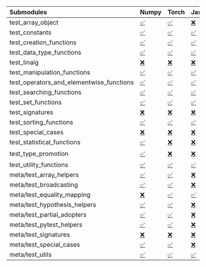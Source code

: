 | Submodules                               | Numpy                                                                                                                           | Torch                                                                                                                           | Jax                                                                                                                             | Tensorflow                                                                                                                                                                                                                                                        |
|:-----------------------------------------|:--------------------------------------------------------------------------------------------------------------------------------|:--------------------------------------------------------------------------------------------------------------------------------|:--------------------------------------------------------------------------------------------------------------------------------|:------------------------------------------------------------------------------------------------------------------------------------------------------------------------------------------------------------------------------------------------------------------|
| test_array_object                        | <a href="https://github.com/unifyai/ivy/runs/8129906337?check_suite_focus=true" rel="noopener noreferrer" target="_blank">✅</a> | <a href="https://github.com/unifyai/ivy/runs/8129908927?check_suite_focus=true" rel="noopener noreferrer" target="_blank">✅</a> | <a href="https://github.com/unifyai/ivy/runs/8129911869?check_suite_focus=true" rel="noopener noreferrer" target="_blank">❌</a> | <a href="https://github.com/unifyai/ivy/runs/8129915320?check_suite_focus=true" rel="noopener noreferrer" target="_blank">✅</a>                                                                                                                                   |
| test_constants                           | <a href="https://github.com/unifyai/ivy/runs/8129906458?check_suite_focus=true" rel="noopener noreferrer" target="_blank">✅</a> | <a href="https://github.com/unifyai/ivy/runs/8129909042?check_suite_focus=true" rel="noopener noreferrer" target="_blank">✅</a> | <a href="https://github.com/unifyai/ivy/runs/8129911990?check_suite_focus=true" rel="noopener noreferrer" target="_blank">✅</a> | <a href="https://github.com/unifyai/ivy/runs/8129915477?check_suite_focus=true" rel="noopener noreferrer" target="_blank">✅</a>                                                                                                                                   |
| test_creation_functions                  | <a href="https://github.com/unifyai/ivy/runs/8129906578?check_suite_focus=true" rel="noopener noreferrer" target="_blank">✅</a> | <a href="https://github.com/unifyai/ivy/runs/8129909151?check_suite_focus=true" rel="noopener noreferrer" target="_blank">✅</a> | <a href="https://github.com/unifyai/ivy/runs/8129912128?check_suite_focus=true" rel="noopener noreferrer" target="_blank">✅</a> | <a href="https://github.com/unifyai/ivy/runs/8129915677?check_suite_focus=true" rel="noopener noreferrer" target="_blank">✅</a>                                                                                                                                   |
| test_data_type_functions                 | <a href="https://github.com/unifyai/ivy/runs/8129906709?check_suite_focus=true" rel="noopener noreferrer" target="_blank">✅</a> | <a href="https://github.com/unifyai/ivy/runs/8129909264?check_suite_focus=true" rel="noopener noreferrer" target="_blank">✅</a> | <a href="https://github.com/unifyai/ivy/runs/8129912253?check_suite_focus=true" rel="noopener noreferrer" target="_blank">✅</a> | <a href="https://github.com/unifyai/ivy/runs/8129915786?check_suite_focus=true" rel="noopener noreferrer" target="_blank">✅</a>                                                                                                                                   |
| test_linalg                              | <a href="https://github.com/unifyai/ivy/runs/8129906807?check_suite_focus=true" rel="noopener noreferrer" target="_blank">❌</a> | <a href="https://github.com/unifyai/ivy/runs/8129909382?check_suite_focus=true" rel="noopener noreferrer" target="_blank">❌</a> | <a href="https://github.com/unifyai/ivy/runs/8129912346?check_suite_focus=true" rel="noopener noreferrer" target="_blank">❌</a> | <a href="https://github.com/unifyai/ivy/runs/8129915944?check_suite_focus=true" rel="noopener noreferrer" target="_blank">❌</a>                                                                                                                                   |
| test_manipulation_functions              | <a href="https://github.com/unifyai/ivy/runs/8129906921?check_suite_focus=true" rel="noopener noreferrer" target="_blank">✅</a> | <a href="https://github.com/unifyai/ivy/runs/8129909499?check_suite_focus=true" rel="noopener noreferrer" target="_blank">✅</a> | <a href="https://github.com/unifyai/ivy/runs/8129912463?check_suite_focus=true" rel="noopener noreferrer" target="_blank">✅</a> | <a href="https://github.com/unifyai/ivy/runs/8129916117?check_suite_focus=true" rel="noopener noreferrer" target="_blank">✅</a>                                                                                                                                   |
| test_operators_and_elementwise_functions | <a href="https://github.com/unifyai/ivy/runs/8129907026?check_suite_focus=true" rel="noopener noreferrer" target="_blank">✅</a> | <a href="https://github.com/unifyai/ivy/runs/8129909613?check_suite_focus=true" rel="noopener noreferrer" target="_blank">✅</a> | <a href="https://github.com/unifyai/ivy/runs/8129912555?check_suite_focus=true" rel="noopener noreferrer" target="_blank">✅</a> | <a href="https://github.com/unifyai/ivy/runs/8129916231?check_suite_focus=true" rel="noopener noreferrer" target="_blank">✅</a>                                                                                                                                   |
| test_searching_functions                 | <a href="https://github.com/unifyai/ivy/runs/8129907171?check_suite_focus=true" rel="noopener noreferrer" target="_blank">✅</a> | <a href="https://github.com/unifyai/ivy/runs/8129909716?check_suite_focus=true" rel="noopener noreferrer" target="_blank">✅</a> | <a href="https://github.com/unifyai/ivy/runs/8129912712?check_suite_focus=true" rel="noopener noreferrer" target="_blank">✅</a> | <a href="https://github.com/unifyai/ivy/runs/8129916437?check_suite_focus=true" rel="noopener noreferrer" target="_blank">✅</a>                                                                                                                                   |
| test_set_functions                       | <a href="https://github.com/unifyai/ivy/runs/8129907277?check_suite_focus=true" rel="noopener noreferrer" target="_blank">✅</a> | <a href="https://github.com/unifyai/ivy/runs/8129909861?check_suite_focus=true" rel="noopener noreferrer" target="_blank">✅</a> | <a href="https://github.com/unifyai/ivy/runs/8129912807?check_suite_focus=true" rel="noopener noreferrer" target="_blank">✅</a> | <a href="https://github.com/unifyai/ivy/runs/8129916562?check_suite_focus=true" rel="noopener noreferrer" target="_blank">✅</a>                                                                                                                                   |
| test_signatures                          | <a href="https://github.com/unifyai/ivy/runs/8129907372?check_suite_focus=true" rel="noopener noreferrer" target="_blank">❌</a> | <a href="https://github.com/unifyai/ivy/runs/8129910017?check_suite_focus=true" rel="noopener noreferrer" target="_blank">❌</a> | <a href="https://github.com/unifyai/ivy/runs/8129912917?check_suite_focus=true" rel="noopener noreferrer" target="_blank">❌</a> | <a href="https://github.com/unifyai/ivy/runs/8129916695?check_suite_focus=true" rel="noopener noreferrer" target="_blank">❌</a>                                                                                                                                   |
| test_sorting_functions                   | <a href="https://github.com/unifyai/ivy/runs/8129907462?check_suite_focus=true" rel="noopener noreferrer" target="_blank">✅</a> | <a href="https://github.com/unifyai/ivy/runs/8129910172?check_suite_focus=true" rel="noopener noreferrer" target="_blank">✅</a> | <a href="https://github.com/unifyai/ivy/runs/8129913057?check_suite_focus=true" rel="noopener noreferrer" target="_blank">✅</a> | <a href="https://github.com/unifyai/ivy/runs/8129916825?check_suite_focus=true" rel="noopener noreferrer" target="_blank">✅</a>                                                                                                                                   |
| test_special_cases                       | <a href="https://github.com/unifyai/ivy/runs/8129907550?check_suite_focus=true" rel="noopener noreferrer" target="_blank">❌</a> | <a href="https://github.com/unifyai/ivy/runs/8129910333?check_suite_focus=true" rel="noopener noreferrer" target="_blank">❌</a> | <a href="https://github.com/unifyai/ivy/runs/8129913165?check_suite_focus=true" rel="noopener noreferrer" target="_blank">❌</a> | <a href="https://github.com/unifyai/ivy/runs/8129916985?check_suite_focus=true" rel="noopener noreferrer" target="_blank">❌</a>                                                                                                                                   |
| test_statistical_functions               | <a href="https://github.com/unifyai/ivy/runs/8129907644?check_suite_focus=true" rel="noopener noreferrer" target="_blank">✅</a> | <a href="https://github.com/unifyai/ivy/runs/8129910438?check_suite_focus=true" rel="noopener noreferrer" target="_blank">❌</a> | <a href="https://github.com/unifyai/ivy/runs/8129913293?check_suite_focus=true" rel="noopener noreferrer" target="_blank">❌</a> | <a href="https://github.com/unifyai/ivy/runs/8129917113?check_suite_focus=true" rel="noopener noreferrer" target="_blank">❌</a>                                                                                                                                   |
| test_type_promotion                      | <a href="https://github.com/unifyai/ivy/runs/8129907753?check_suite_focus=true" rel="noopener noreferrer" target="_blank">✅</a> | <a href="https://github.com/unifyai/ivy/runs/8129910572?check_suite_focus=true" rel="noopener noreferrer" target="_blank">❌</a> | <a href="https://github.com/unifyai/ivy/runs/8129913449?check_suite_focus=true" rel="noopener noreferrer" target="_blank">❌</a> | <a href="https://github.com/unifyai/ivy/runs/8129203571?check_suite_focus=true" rel="noopener noreferrer" target="_blank">❌</a>   <a href="https://github.com/unifyai/ivy/runs/8129917310?check_suite_focus=true" rel="noopener noreferrer" target="_blank">⌛</a> |
| test_utility_functions                   | <a href="https://github.com/unifyai/ivy/runs/8129907849?check_suite_focus=true" rel="noopener noreferrer" target="_blank">✅</a> | <a href="https://github.com/unifyai/ivy/runs/8129910686?check_suite_focus=true" rel="noopener noreferrer" target="_blank">✅</a> | <a href="https://github.com/unifyai/ivy/runs/8129913560?check_suite_focus=true" rel="noopener noreferrer" target="_blank">✅</a> | <a href="https://github.com/unifyai/ivy/runs/8129917464?check_suite_focus=true" rel="noopener noreferrer" target="_blank">✅</a>                                                                                                                                   |
| meta/test_array_helpers                  | <a href="https://github.com/unifyai/ivy/runs/8129907972?check_suite_focus=true" rel="noopener noreferrer" target="_blank">✅</a> | <a href="https://github.com/unifyai/ivy/runs/8129910790?check_suite_focus=true" rel="noopener noreferrer" target="_blank">✅</a> | <a href="https://github.com/unifyai/ivy/runs/8129913750?check_suite_focus=true" rel="noopener noreferrer" target="_blank">❌</a> | <a href="https://github.com/unifyai/ivy/runs/8129917589?check_suite_focus=true" rel="noopener noreferrer" target="_blank">✅</a>                                                                                                                                   |
| meta/test_broadcasting                   | <a href="https://github.com/unifyai/ivy/runs/8129908059?check_suite_focus=true" rel="noopener noreferrer" target="_blank">✅</a> | <a href="https://github.com/unifyai/ivy/runs/8129910900?check_suite_focus=true" rel="noopener noreferrer" target="_blank">✅</a> | <a href="https://github.com/unifyai/ivy/runs/8129913903?check_suite_focus=true" rel="noopener noreferrer" target="_blank">❌</a> | <a href="https://github.com/unifyai/ivy/runs/8129917715?check_suite_focus=true" rel="noopener noreferrer" target="_blank">✅</a>                                                                                                                                   |
| meta/test_equality_mapping               | <a href="https://github.com/unifyai/ivy/runs/8129908155?check_suite_focus=true" rel="noopener noreferrer" target="_blank">❌</a> | <a href="https://github.com/unifyai/ivy/runs/8129910994?check_suite_focus=true" rel="noopener noreferrer" target="_blank">✅</a> | <a href="https://github.com/unifyai/ivy/runs/8129914039?check_suite_focus=true" rel="noopener noreferrer" target="_blank">✅</a> | <a href="https://github.com/unifyai/ivy/runs/8129917844?check_suite_focus=true" rel="noopener noreferrer" target="_blank">✅</a>                                                                                                                                   |
| meta/test_hypothesis_helpers             | <a href="https://github.com/unifyai/ivy/runs/8129908251?check_suite_focus=true" rel="noopener noreferrer" target="_blank">✅</a> | <a href="https://github.com/unifyai/ivy/runs/8129911138?check_suite_focus=true" rel="noopener noreferrer" target="_blank">✅</a> | <a href="https://github.com/unifyai/ivy/runs/8129914169?check_suite_focus=true" rel="noopener noreferrer" target="_blank">❌</a> | <a href="https://github.com/unifyai/ivy/runs/8129918001?check_suite_focus=true" rel="noopener noreferrer" target="_blank">✅</a>                                                                                                                                   |
| meta/test_partial_adopters               | <a href="https://github.com/unifyai/ivy/runs/8129908341?check_suite_focus=true" rel="noopener noreferrer" target="_blank">✅</a> | <a href="https://github.com/unifyai/ivy/runs/8129911251?check_suite_focus=true" rel="noopener noreferrer" target="_blank">✅</a> | <a href="https://github.com/unifyai/ivy/runs/8129914338?check_suite_focus=true" rel="noopener noreferrer" target="_blank">❌</a> | <a href="https://github.com/unifyai/ivy/runs/8129918131?check_suite_focus=true" rel="noopener noreferrer" target="_blank">✅</a>                                                                                                                                   |
| meta/test_pytest_helpers                 | <a href="https://github.com/unifyai/ivy/runs/8129908468?check_suite_focus=true" rel="noopener noreferrer" target="_blank">✅</a> | <a href="https://github.com/unifyai/ivy/runs/8129911423?check_suite_focus=true" rel="noopener noreferrer" target="_blank">✅</a> | <a href="https://github.com/unifyai/ivy/runs/8129914615?check_suite_focus=true" rel="noopener noreferrer" target="_blank">❌</a> | <a href="https://github.com/unifyai/ivy/runs/8129918237?check_suite_focus=true" rel="noopener noreferrer" target="_blank">✅</a>                                                                                                                                   |
| meta/test_signatures                     | <a href="https://github.com/unifyai/ivy/runs/8129908590?check_suite_focus=true" rel="noopener noreferrer" target="_blank">❌</a> | <a href="https://github.com/unifyai/ivy/runs/8129911541?check_suite_focus=true" rel="noopener noreferrer" target="_blank">❌</a> | <a href="https://github.com/unifyai/ivy/runs/8129914799?check_suite_focus=true" rel="noopener noreferrer" target="_blank">❌</a> | <a href="https://github.com/unifyai/ivy/runs/8129918380?check_suite_focus=true" rel="noopener noreferrer" target="_blank">❌</a>                                                                                                                                   |
| meta/test_special_cases                  | <a href="https://github.com/unifyai/ivy/runs/8129908703?check_suite_focus=true" rel="noopener noreferrer" target="_blank">✅</a> | <a href="https://github.com/unifyai/ivy/runs/8129911639?check_suite_focus=true" rel="noopener noreferrer" target="_blank">✅</a> | <a href="https://github.com/unifyai/ivy/runs/8129914944?check_suite_focus=true" rel="noopener noreferrer" target="_blank">❌</a> | <a href="https://github.com/unifyai/ivy/runs/8129918496?check_suite_focus=true" rel="noopener noreferrer" target="_blank">✅</a>                                                                                                                                   |
| meta/test_utils                          | <a href="https://github.com/unifyai/ivy/runs/8129908811?check_suite_focus=true" rel="noopener noreferrer" target="_blank">✅</a> | <a href="https://github.com/unifyai/ivy/runs/8129911744?check_suite_focus=true" rel="noopener noreferrer" target="_blank">✅</a> | <a href="https://github.com/unifyai/ivy/runs/8129915153?check_suite_focus=true" rel="noopener noreferrer" target="_blank">✅</a> | <a href="https://github.com/unifyai/ivy/runs/8129918620?check_suite_focus=true" rel="noopener noreferrer" target="_blank">✅</a>                                                                                                                                   |